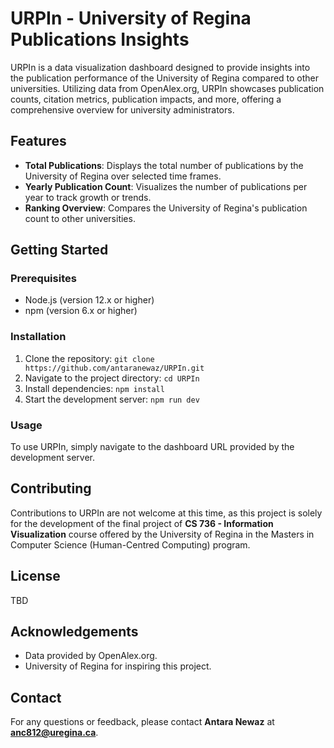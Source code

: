 # URPIn - University of Regina Publications Insights

URPIn is a data visualization dashboard designed to provide insights into the publication performance of the University of Regina compared to other universities. Utilizing data from OpenAlex.org, URPIn showcases publication counts, citation metrics, publication impacts, and more, offering a comprehensive overview for university administrators.

## Features
- **Total Publications**: Displays the total number of publications by the University of Regina over selected time frames.
- **Yearly Publication Count**: Visualizes the number of publications per year to track growth or trends.
- **Ranking Overview**: Compares the University of Regina's publication count to other universities.

## Getting Started

### Prerequisites
- Node.js (version 12.x or higher)
- npm (version 6.x or higher)

### Installation
1. Clone the repository:
``git clone https://github.com/antaranewaz/URPIn.git``
2. Navigate to the project directory:
``cd URPIn``
3. Install dependencies:
``npm install``
4. Start the development server:
``npm run dev``

### Usage
To use URPIn, simply navigate to the dashboard URL provided by the development server.

## Contributing
Contributions to URPIn are not welcome at this time, as this project is solely for the development of the final project of **CS 736 - Information Visualization** course offered by the University of Regina in the Masters in Computer Science (Human-Centred Computing) program.

## License
TBD

## Acknowledgements
- Data provided by OpenAlex.org.
- University of Regina for inspiring this project.

## Contact
For any questions or feedback, please contact **Antara Newaz** at **anc812@uregina.ca**.